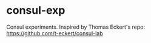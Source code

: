 # consul-exp

Consul experiments. Inspired by Thomas Eckert's repo: https://github.com/t-eckert/consul-lab
